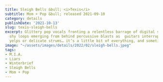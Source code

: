 ```yaml
---
title: Sleigh Bells &bull; <i>Texis</i>
subtitle: Mom + Pop &bull; released 2021-09-10
category: details
publishDate: '2021-10-13'
slug: texis-sleigh-bells
excerpt: Glittery pop vocals fronting a relentless barrage of digital soundbites,
  shy loops emerging from behind percussive blasts as  guitars interrupt with fuzzed
  yelps or delicate strums… it’s a little bit of everything, and sometimes just enough.
image: "~/assets/images/details/2022/02/sleigh-bells.jpeg"
tags:
- M.I.A.
- Liars
- Winterbrief
- Sleigh Bells
- Mom + Pop
---
```


